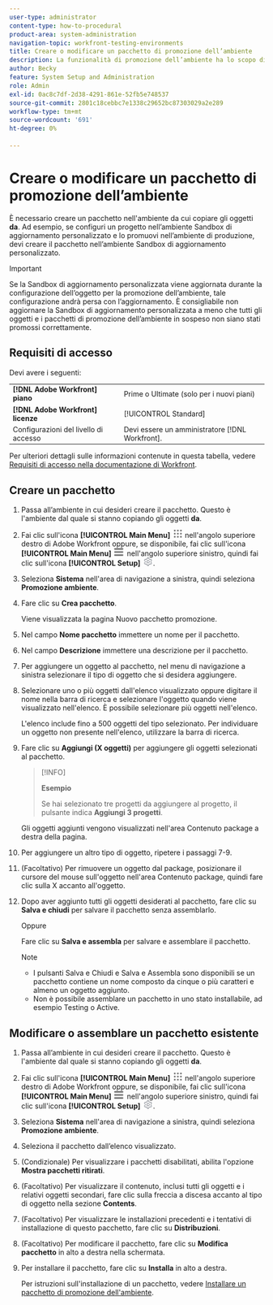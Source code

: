 ```yaml
---
user-type: administrator
content-type: how-to-procedural
product-area: system-administration
navigation-topic: workfront-testing-environments
title: Creare o modificare un pacchetto di promozione dell’ambiente
description: La funzionalità di promozione dell’ambiente ha lo scopo di consentire lo spostamento di oggetti correlati alla configurazione da un ambiente all’altro. Scopri come creare un pacchetto di promozione dell’ambiente da installare in un altro ambiente.
author: Becky
feature: System Setup and Administration
role: Admin
exl-id: 0ac8c7df-2d38-4291-861e-52fb5e748537
source-git-commit: 2801c18cebbc7e1338c29652bc87303029a2e289
workflow-type: tm+mt
source-wordcount: '691'
ht-degree: 0%

---
```


# Creare o modificare un pacchetto di promozione dell’ambiente

È necessario creare un pacchetto nell&#39;ambiente da cui copiare gli oggetti **da**. Ad esempio, se configuri un progetto nell’ambiente Sandbox di aggiornamento personalizzato e lo promuovi nell’ambiente di produzione, devi creare il pacchetto nell’ambiente Sandbox di aggiornamento personalizzato.

>[!IMPORTANT]
>
>Se la Sandbox di aggiornamento personalizzata viene aggiornata durante la configurazione dell’oggetto per la promozione dell’ambiente, tale configurazione andrà persa con l’aggiornamento. È consigliabile non aggiornare la Sandbox di aggiornamento personalizzata a meno che tutti gli oggetti e i pacchetti di promozione dell’ambiente in sospeso non siano stati promossi correttamente.

## Requisiti di accesso

Devi avere i seguenti:

<table>
  <tr>
   <td><strong>[!DNL Adobe Workfront] piano</strong>
   </td>
   <td> Prime o Ultimate (solo per i nuovi piani)
   </td>
  </tr>
  <tr>
   <td><strong>[!DNL Adobe Workfront] licenze</strong>
   </td>
   <td> [!UICONTROL Standard]
   </td>
  </tr>
   <tr>
   <td>Configurazioni del livello di accesso
   </td>
   <td>Devi essere un amministratore [!DNL Workfront].
   </td>
  </tr>
</table>

Per ulteriori dettagli sulle informazioni contenute in questa tabella, vedere [Requisiti di accesso nella documentazione di Workfront](/help/quicksilver/administration-and-setup/add-users/access-levels-and-object-permissions/access-level-requirements-in-documentation.md).

## Creare un pacchetto

1. Passa all’ambiente in cui desideri creare il pacchetto. Questo è l&#39;ambiente dal quale si stanno copiando gli oggetti **da**.
1. Fai clic sull&#39;icona **[!UICONTROL Main Menu]** ![Main Menu](/help/_includes/assets/main-menu-icon.png) nell&#39;angolo superiore destro di Adobe Workfront oppure, se disponibile, fai clic sull&#39;icona **[!UICONTROL Main Menu]** ![Main Menu](/help/_includes/assets/main-menu-icon-left-nav.png) nell&#39;angolo superiore sinistro, quindi fai clic sull&#39;icona **[!UICONTROL Setup]** ![Setup](/help/_includes/assets/gear-icon-setup.png).
1. Seleziona **Sistema** nell&#39;area di navigazione a sinistra, quindi seleziona **Promozione ambiente**.
1. Fare clic su **Crea pacchetto**.

   Viene visualizzata la pagina Nuovo pacchetto promozione.

1. Nel campo **Nome pacchetto** immettere un nome per il pacchetto.
1. Nel campo **Descrizione** immettere una descrizione per il pacchetto.
1. Per aggiungere un oggetto al pacchetto, nel menu di navigazione a sinistra selezionare il tipo di oggetto che si desidera aggiungere.
1. Selezionare uno o più oggetti dall&#39;elenco visualizzato oppure digitare il nome nella barra di ricerca e selezionare l&#39;oggetto quando viene visualizzato nell&#39;elenco. È possibile selezionare più oggetti nell&#39;elenco.

   L&#39;elenco include fino a 500 oggetti del tipo selezionato. Per individuare un oggetto non presente nell&#39;elenco, utilizzare la barra di ricerca.
1. Fare clic su **Aggiungi (X oggetti)** per aggiungere gli oggetti selezionati al pacchetto.

   >[!INFO]
   >
   >**Esempio**
   >
   >Se hai selezionato tre progetti da aggiungere al progetto, il pulsante indica **Aggiungi 3 progetti**.

   Gli oggetti aggiunti vengono visualizzati nell&#39;area Contenuto package a destra della pagina.

1. Per aggiungere un altro tipo di oggetto, ripetere i passaggi 7-9.
1. (Facoltativo) Per rimuovere un oggetto dal package, posizionare il cursore del mouse sull&#39;oggetto nell&#39;area Contenuto package, quindi fare clic sulla X accanto all&#39;oggetto.
1. Dopo aver aggiunto tutti gli oggetti desiderati al pacchetto, fare clic su **Salva e chiudi** per salvare il pacchetto senza assemblarlo.

   Oppure

   Fare clic su **Salva e assembla** per salvare e assemblare il pacchetto.

   >[!NOTE]
   >
   >* I pulsanti Salva e Chiudi e Salva e Assembla sono disponibili se un pacchetto contiene un nome composto da cinque o più caratteri e almeno un oggetto aggiunto.
   >* Non è possibile assemblare un pacchetto in uno stato installabile, ad esempio Testing o Active.

## Modificare o assemblare un pacchetto esistente

1. Passa all’ambiente in cui desideri creare il pacchetto. Questo è l&#39;ambiente dal quale si stanno copiando gli oggetti **da**.
1. Fai clic sull&#39;icona **[!UICONTROL Main Menu]** ![Main Menu](/help/_includes/assets/main-menu-icon.png) nell&#39;angolo superiore destro di Adobe Workfront oppure, se disponibile, fai clic sull&#39;icona **[!UICONTROL Main Menu]** ![Main Menu](/help/_includes/assets/main-menu-icon-left-nav.png) nell&#39;angolo superiore sinistro, quindi fai clic sull&#39;icona **[!UICONTROL Setup]** ![Setup](/help/_includes/assets/gear-icon-setup.png).
1. Seleziona **Sistema** nell&#39;area di navigazione a sinistra, quindi seleziona **Promozione ambiente**.
1. Seleziona il pacchetto dall’elenco visualizzato.
1. (Condizionale) Per visualizzare i pacchetti disabilitati, abilita l&#39;opzione **Mostra pacchetti ritirati**.
1. (Facoltativo) Per visualizzare il contenuto, inclusi tutti gli oggetti e i relativi oggetti secondari, fare clic sulla freccia a discesa accanto al tipo di oggetto nella sezione **Contents**.
1. (Facoltativo) Per visualizzare le installazioni precedenti e i tentativi di installazione di questo pacchetto, fare clic su **Distribuzioni**.
1. (Facoltativo) Per modificare il pacchetto, fare clic su **Modifica pacchetto** in alto a destra nella schermata.
1. Per installare il pacchetto, fare clic su **Installa** in alto a destra.

   Per istruzioni sull&#39;installazione di un pacchetto, vedere [Installare un pacchetto di promozione dell&#39;ambiente](/help/quicksilver/administration-and-setup/set-up-workfront/workfront-testing-environments/environment-promotion-install-package.md).
